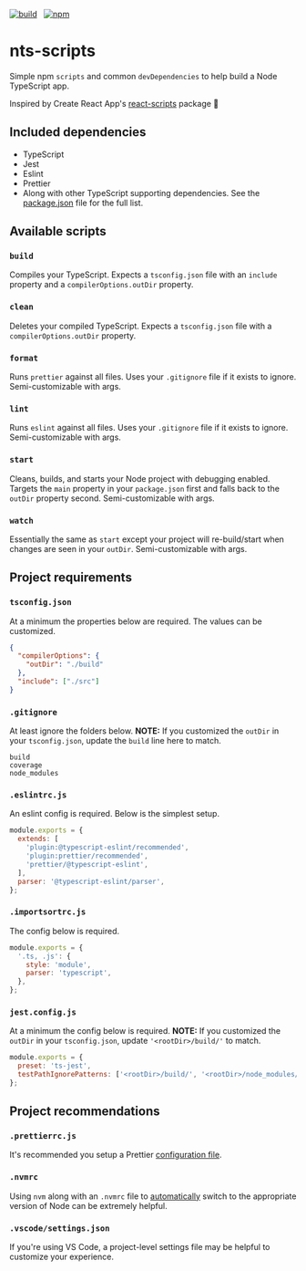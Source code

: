 [![build](https://img.shields.io/github/workflow/status/djdmbrwsk/nts-scripts/Lint%2C%20build%2C%20test/master)](https://github.com/djdmbrwsk/nts-scripts/actions?query=branch%3Amaster+workflow%3A%22Lint%2C+build%2C+test%22)
&nbsp;
[![npm](https://img.shields.io/npm/v/nts-scripts)](https://www.npmjs.com/package/nts-scripts)

# nts-scripts

Simple npm `scripts` and common `devDependencies` to help build a Node TypeScript app.

Inspired by Create React App's [react-scripts](https://github.com/facebook/create-react-app/tree/master/packages/react-scripts) package 👏

## Included dependencies

- TypeScript
- Jest
- Eslint
- Prettier
- Along with other TypeScript supporting dependencies. See the [package.json](package.json) file for the full list.

## Available scripts

### `build`

Compiles your TypeScript. Expects a `tsconfig.json` file with an `include` property and a `compilerOptions.outDir` property.

### `clean`

Deletes your compiled TypeScript. Expects a `tsconfig.json` file with a `compilerOptions.outDir` property.

### `format`

Runs `prettier` against all files. Uses your `.gitignore` file if it exists to ignore. Semi-customizable with args.

### `lint`

Runs `eslint` against all files. Uses your `.gitignore` file if it exists to ignore. Semi-customizable with args.

### `start`

Cleans, builds, and starts your Node project with debugging enabled. Targets the `main` property in your `package.json` first and falls back to the `outDir` property second. Semi-customizable with args.

### `watch`

Essentially the same as `start` except your project will re-build/start when changes are seen in your `outDir`. Semi-customizable with args.

## Project requirements

### `tsconfig.json`

At a minimum the properties below are required. The values can be customized.

```json
{
  "compilerOptions": {
    "outDir": "./build"
  },
  "include": ["./src"]
}
```

### `.gitignore`

At least ignore the folders below. **NOTE:** If you customized the `outDir` in your `tsconfig.json`, update the `build` line here to match.

```
build
coverage
node_modules
```

### `.eslintrc.js`

An eslint config is required. Below is the simplest setup.

```js
module.exports = {
  extends: [
    'plugin:@typescript-eslint/recommended',
    'plugin:prettier/recommended',
    'prettier/@typescript-eslint',
  ],
  parser: '@typescript-eslint/parser',
};
```

### `.importsortrc.js`

The config below is required.

```js
module.exports = {
  '.ts, .js': {
    style: 'module',
    parser: 'typescript',
  },
};
```

### `jest.config.js`

At a minimum the config below is required. **NOTE:** If you customized the `outDir` in your `tsconfig.json`, update `'<rootDir>/build/'` to match.

```js
module.exports = {
  preset: 'ts-jest',
  testPathIgnorePatterns: ['<rootDir>/build/', '<rootDir>/node_modules/'],
};
```

## Project recommendations

### `.prettierrc.js`

It's recommended you setup a Prettier [configuration file](https://prettier.io/docs/en/configuration.html).

### `.nvmrc`

Using `nvm` along with an `.nvmrc` file to [automatically](https://github.com/nvm-sh/nvm#deeper-shell-integration) switch to the appropriate version of Node can be extremely helpful.

### `.vscode/settings.json`

If you're using VS Code, a project-level settings file may be helpful to customize your experience.

